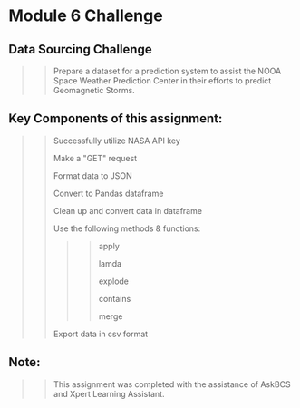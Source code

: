 # Module 6 Challenge
>
## Data Sourcing Challenge
>
>>Prepare a dataset for a prediction system to assist the NOOA Space Weather Prediction Center
>>in their efforts to predict Geomagnetic Storms.
>>
## Key Components of this assignment:
>
>>Successfully utilize NASA API key
>>
>>Make a "GET" request
>>
>>Format data to JSON
>>
>>Convert to Pandas dataframe
>>
>>Clean up and convert data in dataframe
>>
>>Use the following methods & functions:
>>>>apply
>>>>
>>>>lamda
>>>>
>>>>explode
>>>>
>>>>contains
>>>>
>>>>merge
>>>>
>>Export data in csv format
>
## Note:
>>This assignment was completed with the assistance of AskBCS and Xpert Learning Assistant.

